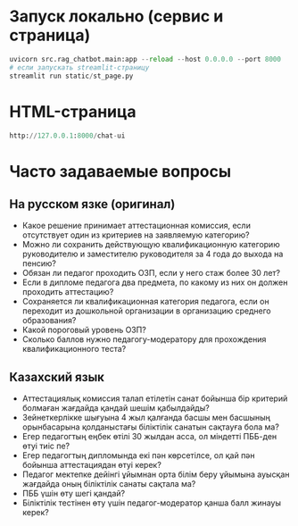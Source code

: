 # Запуск локально (сервис и страница)
```python
uvicorn src.rag_chatbot.main:app --reload --host 0.0.0.0 --port 8000
# если запускать streamlit-страницу
streamlit run static/st_page.py
```
# HTML-страница 
```python
http://127.0.0.1:8000/chat-ui
```
# Часто задаваемые вопросы
## На русском язке (оригинал)
- Какое решение принимает аттестационная комиссия, если отсутствует один из критериев на заявляемую категорию?
- Можно ли сохранить действующую квалификационную категорию руководителю и заместителю руководителя за 4 года до выхода на пенсию?
- Обязан ли педагог проходить ОЗП, если у него стаж более 30 лет?
- Если в дипломе педагога два предмета, по какому из них он должен проходить аттестацию?
- Сохраняется ли квалификационная категория педагога, если он переходит из дошкольной организации в организацию  среднего образования?
- Какой пороговый уровень ОЗП?
- Сколько баллов нужно педагогу-модератору для прохождения квалификационного теста?
## Казахский язык
- Аттестациялық комиссия талап етілетін санат бойынша бір критерий болмаған жағдайда қандай шешім қабылдайды?
- Зейнеткерлікке шығуына 4 жыл қалғанда басшы мен басшының орынбасарына қолданыстағы біліктілік санатын сақтауға бола ма?
- Егер педагогтың еңбек өтілі 30 жылдан асса, ол міндетті ПББ-ден өтуі тиіс пе?
- Егер педагогтың дипломында екі пән көрсетілсе, ол қай пән бойынша аттестациядан өтуі керек?
- Педагог мектепке дейінгі ұйымнан орта білім беру ұйымына ауысқан жағдайда оның біліктілік санаты сақтала ма?
- ПББ үшін өту шегі қандай?
- Біліктілік тестінен өту үшін педагог-модератор қанша балл жинауы керек?